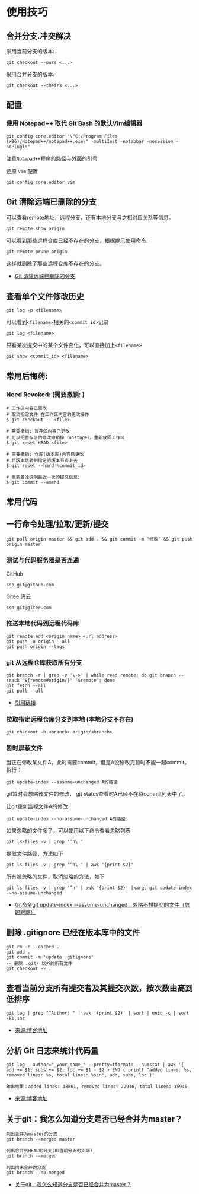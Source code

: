 ﻿# 使用技巧

## 合并分支.冲突解决

采用当前分支的版本:
```shell
git checkout --ours <...>
```

采用合并分支的版本:
```shell
git checkout --theirs <...>
```

## 配置

### 使用 Notepad++ 取代 Git Bash 的默认Vim编辑器

```shell
git config core.editor "\"C:/Program Files (x86)/Notepad++/notepad++.exe\" -multiInst -notabbar -nosession -noPlugin"
```

注意`Notepad++`程序的路径与外面的引号


还原 `Vim` 配置

```shell
git config core.editor vim
```

## Git 清除远端已删除的分支

可以查看remote地址，远程分支，还有本地分支与之相对应关系等信息。

```shell
git remote show origin
```

可以看到那些远程仓库已经不存在的分支，根据提示使用命令:

```shell
git remote prune origin
```

这样就删除了那些远程仓库不存在的分支。

* [Git 清除远端已删除的分支](https://www.cnblogs.com/weifeng1463/p/9916469.html)

## 查看单个文件修改历史

```shell
git log -p <filename>
```

可以看到`<filename>`相关的`<commit_id>`记录

```shell
git log <filename>
```

只看某次提交中的某个文件变化，可以直接加上`<filename>`

```shell
git show <commit_id> <filename>
```

## 常用后悔药:

### Need Revoked: (需要撤销: )

```shell
# 工作区内容已更改
# 取消指定文件 在工作区内容的更改操作
$ git checkout -- <file>

# 需要撤销: 暂存区内容已更改
# 可以把暂存区的修改撤销掉（unstage），重新放回工作区
$ git reset HEAD <file>

# 需要撤销: 仓库(版本库)内容已更改
# 将版本跳转到指定的版本节点上去
$ git reset --hard <commit_id>

# 重新备注说明最近一次的提交信息:
$ git commit --amend
```

## 常用代码

## 一行命令处理/拉取/更新/提交

```shell
git pull origin master && git add . && git commit -m "修改" && git push origin master
```

### 测试与代码服务器是否连通

GitHub
```shell
ssh git@github.com
```

Gitee 码云
```shell
ssh git@gitee.com
```

### 推送本地代码到远程代码库

```shell
git remote add <origin name> <url address>
git push -u origin --all
git push origin --tags
```

### git 从远程仓库获取所有分支

```shell
git branch -r | grep -v '\->' | while read remote; do git branch --track "${remote#origin/}" "$remote"; done
git fetch --all
git pull --all
```

* [引用链接](http://stackoverflow.com/questions/10312521/how-to-fetch-all-git-branches)


### 拉取指定远程仓库分支到本地 (本地分支不存在)

```shell
git checkout -b <branch> origin/<branch>
```

### 暂时屏蔽文件

当正在修改某文件A，此时需要commit，但是A没修改完暂时不能一起commit。 执行：

```shell
git update-index --assume-unchanged A的路径
```

git暂时会忽略该文件的修改， git status查看时A已经不在待commit列表中了。

让git重新监视文件A的修改：

```shell
git update-index --no-assume-unchanged A的路径
```

如果忽略的文件多了，可以使用以下命令查看忽略列表

```shell
git ls-files -v | grep '^h\ '
```

提取文件路径，方法如下

```shell
git ls-files -v | grep '^h\ ' | awk '{print $2}'
```

所有被忽略的文件，取消忽略的方法，如下

```shell
git ls-files -v | grep '^h' | awk '{print $2}' |xargs git update-index --no-assume-unchanged
```

* [Git命令git update-index --assume-unchanged，忽略不想提交的文件（忽略跟踪）](https://www.cnblogs.com/wt645631686/p/10007328.html)

## 删除 .gitignore 已经在版本库中的文件

```shell
git rm -r --cached .
git add .
git commit -m 'update .gitignore'
-- 删除 .git/ 以外的所有文件
git checkout -- .
```

## 查看当前分支所有提交者及其提交次数，按次数由高到低排序
```shell
git log | grep "^Author: " | awk '{print $2}' | sort | uniq -c | sort -k1,1nr
```
* [来源:博客地址](https://blog.csdn.net/cyf15238622067/article/details/82980782)


## 分析 Git 日志来统计代码量
```shell
git log --author="_your_name_" --pretty=tformat: --numstat | awk '{ add += $1; subs += $2; loc += $1 - $2 } END { printf "added lines: %s, removed lines: %s, total lines: %s\n", add, subs, loc }'
```
```
输出结果：added lines: 38861, removed lines: 22916, total lines: 15945
```
* [来源:博客地址](https://blog.csdn.net/cyf15238622067/article/details/82980782)

## 关于git：我怎么知道分支是否已经合并为master？

```shell
列出合并为master的分支
git branch --merged master

列出合并到HEAD的分支(即当前分支的尖端)
git branch --merged

列出尚未合并的分支
git branch --no-merged
```

* [关于git：我怎么知道分支是否已经合并为master？](https://www.codenong.com/226976/)
